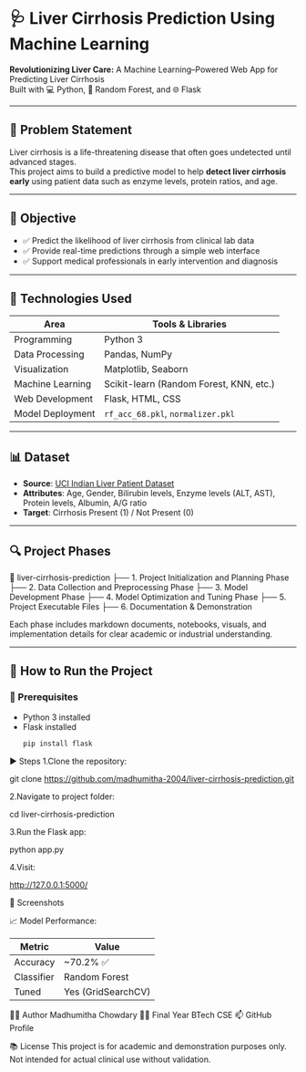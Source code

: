 # 🩺 Liver Cirrhosis Prediction Using Machine Learning

**Revolutionizing Liver Care:** A Machine Learning–Powered Web App for Predicting Liver Cirrhosis  
Built with 💻 Python, 🧠 Random Forest, and 🌐 Flask

---

## 📌 Problem Statement

Liver cirrhosis is a life-threatening disease that often goes undetected until advanced stages.  
This project aims to build a predictive model to help **detect liver cirrhosis early** using patient data such as enzyme levels, protein ratios, and age.

---

## 🎯 Objective

- ✅ Predict the likelihood of liver cirrhosis from clinical lab data
- ✅ Provide real-time predictions through a simple web interface
- ✅ Support medical professionals in early intervention and diagnosis

---

## 🧠 Technologies Used

| Area              | Tools & Libraries                         |
|-------------------|-------------------------------------------|
| Programming       | Python 3                                   |
| Data Processing   | Pandas, NumPy                              |
| Visualization     | Matplotlib, Seaborn                        |
| Machine Learning  | Scikit-learn (Random Forest, KNN, etc.)   |
| Web Development   | Flask, HTML, CSS                           |
| Model Deployment  | `rf_acc_68.pkl`, `normalizer.pkl`         |

---

## 📊 Dataset

- **Source**: [UCI Indian Liver Patient Dataset](https://archive.ics.uci.edu/ml/datasets/ILPD+(Indian+Liver+Patient+Dataset))
- **Attributes**: Age, Gender, Bilirubin levels, Enzyme levels (ALT, AST), Protein levels, Albumin, A/G ratio
- **Target**: Cirrhosis Present (1) / Not Present (0)

---

## 🔍 Project Phases

📁 liver-cirrhosis-prediction
├── 1. Project Initialization and Planning Phase
├── 2. Data Collection and Preprocessing Phase
├── 3. Model Development Phase
├── 4. Model Optimization and Tuning Phase
├── 5. Project Executable Files
├── 6. Documentation & Demonstration

Each phase includes markdown documents, notebooks, visuals, and implementation details for clear academic or industrial understanding.

---

## 🚀 How to Run the Project

### 🧱 Prerequisites
- Python 3 installed
- Flask installed  
  ```bash
  pip install flask
▶️ Steps
1.Clone the repository:

git clone https://github.com/madhumitha-2004/liver-cirrhosis-prediction.git

2.Navigate to project folder:

cd liver-cirrhosis-prediction

3.Run the Flask app:

python app.py

4.Visit:

http://127.0.0.1:5000/

📸 Screenshots


📈 Model Performance:

| Metric     | Value              |
| ---------- | ------------------ |
| Accuracy   | \~70.2% ✅          |
| Classifier | Random Forest      |
| Tuned      | Yes (GridSearchCV) |

🙋‍♀️ Author
Madhumitha Chowdary
👩‍💻 Final Year BTech CSE
📫 GitHub Profile

📚 License
This project is for academic and demonstration purposes only. Not intended for actual clinical use without validation.


